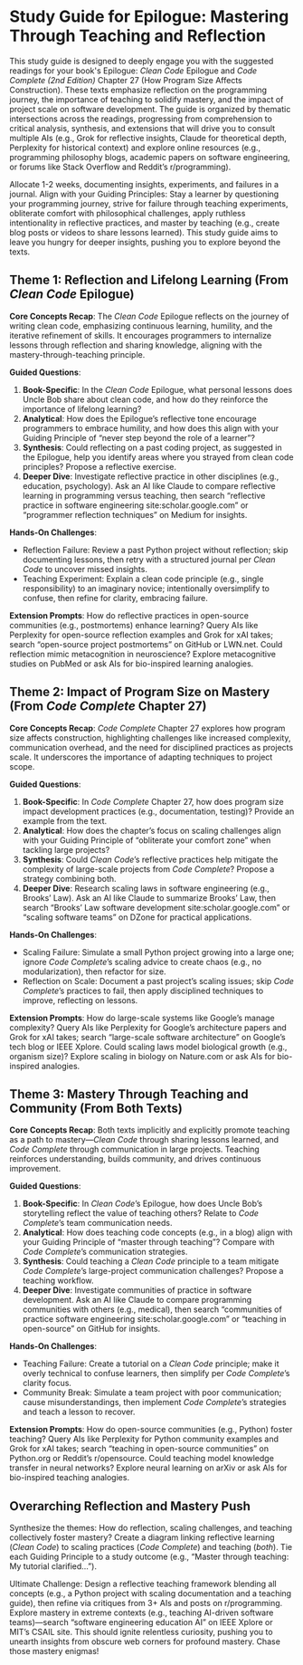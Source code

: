 # Study Guide for Epilogue: Mastering Through Teaching and Reflection

This study guide is designed to deeply engage you with the suggested readings for your book's Epilogue: *Clean Code* Epilogue and *Code Complete (2nd Edition)* Chapter 27 (How Program Size Affects Construction). These texts emphasize reflection on the programming journey, the importance of teaching to solidify mastery, and the impact of project scale on software development. The guide is organized by thematic intersections across the readings, progressing from comprehension to critical analysis, synthesis, and extensions that will drive you to consult multiple AIs (e.g., Grok for reflective insights, Claude for theoretical depth, Perplexity for historical context) and explore online resources (e.g., programming philosophy blogs, academic papers on software engineering, or forums like Stack Overflow and Reddit’s r/programming). 

Allocate 1-2 weeks, documenting insights, experiments, and failures in a journal. Align with your Guiding Principles: Stay a learner by questioning your programming journey, strive for failure through teaching experiments, obliterate comfort with philosophical challenges, apply ruthless intentionality in reflective practices, and master by teaching (e.g., create blog posts or videos to share lessons learned). This study guide aims to leave you hungry for deeper insights, pushing you to explore beyond the texts.

## Theme 1: Reflection and Lifelong Learning (From *Clean Code* Epilogue)

**Core Concepts Recap**: The *Clean Code* Epilogue reflects on the journey of writing clean code, emphasizing continuous learning, humility, and the iterative refinement of skills. It encourages programmers to internalize lessons through reflection and sharing knowledge, aligning with the mastery-through-teaching principle.

**Guided Questions**:
1. **Book-Specific**: In the *Clean Code* Epilogue, what personal lessons does Uncle Bob share about clean code, and how do they reinforce the importance of lifelong learning?
2. **Analytical**: How does the Epilogue’s reflective tone encourage programmers to embrace humility, and how does this align with your Guiding Principle of “never step beyond the role of a learner”?
3. **Synthesis**: Could reflecting on a past coding project, as suggested in the Epilogue, help you identify areas where you strayed from clean code principles? Propose a reflective exercise.
4. **Deeper Dive**: Investigate reflective practice in other disciplines (e.g., education, psychology). Ask an AI like Claude to compare reflective learning in programming versus teaching, then search “reflective practice in software engineering site:scholar.google.com” or “programmer reflection techniques” on Medium for insights.

**Hands-On Challenges**:
- Reflection Failure: Review a past Python project without reflection; skip documenting lessons, then retry with a structured journal per *Clean Code* to uncover missed insights.
- Teaching Experiment: Explain a clean code principle (e.g., single responsibility) to an imaginary novice; intentionally oversimplify to confuse, then refine for clarity, embracing failure.

**Extension Prompts**: How do reflective practices in open-source communities (e.g., postmortems) enhance learning? Query AIs like Perplexity for open-source reflection examples and Grok for xAI takes; search “open-source project postmortems” on GitHub or LWN.net. Could reflection mimic metacognition in neuroscience? Explore metacognitive studies on PubMed or ask AIs for bio-inspired learning analogies.

## Theme 2: Impact of Program Size on Mastery (From *Code Complete* Chapter 27)

**Core Concepts Recap**: *Code Complete* Chapter 27 explores how program size affects construction, highlighting challenges like increased complexity, communication overhead, and the need for disciplined practices as projects scale. It underscores the importance of adapting techniques to project scope.

**Guided Questions**:
1. **Book-Specific**: In *Code Complete* Chapter 27, how does program size impact development practices (e.g., documentation, testing)? Provide an example from the text.
2. **Analytical**: How does the chapter’s focus on scaling challenges align with your Guiding Principle of “obliterate your comfort zone” when tackling large projects?
3. **Synthesis**: Could *Clean Code*’s reflective practices help mitigate the complexity of large-scale projects from *Code Complete*? Propose a strategy combining both.
4. **Deeper Dive**: Research scaling laws in software engineering (e.g., Brooks’ Law). Ask an AI like Claude to summarize Brooks’ Law, then search “Brooks’ Law software development site:scholar.google.com” or “scaling software teams” on DZone for practical applications.

**Hands-On Challenges**:
- Scaling Failure: Simulate a small Python project growing into a large one; ignore *Code Complete*’s scaling advice to create chaos (e.g., no modularization), then refactor for size.
- Reflection on Scale: Document a past project’s scaling issues; skip *Code Complete*’s practices to fail, then apply disciplined techniques to improve, reflecting on lessons.

**Extension Prompts**: How do large-scale systems like Google’s manage complexity? Query AIs like Perplexity for Google’s architecture papers and Grok for xAI takes; search “large-scale software architecture” on Google’s tech blog or IEEE Xplore. Could scaling laws model biological growth (e.g., organism size)? Explore scaling in biology on Nature.com or ask AIs for bio-inspired analogies.

## Theme 3: Mastery Through Teaching and Community (From Both Texts)

**Core Concepts Recap**: Both texts implicitly and explicitly promote teaching as a path to mastery—*Clean Code* through sharing lessons learned, and *Code Complete* through communication in large projects. Teaching reinforces understanding, builds community, and drives continuous improvement.

**Guided Questions**:
1. **Book-Specific**: In *Clean Code*’s Epilogue, how does Uncle Bob’s storytelling reflect the value of teaching others? Relate to *Code Complete*’s team communication needs.
2. **Analytical**: How does teaching code concepts (e.g., in a blog) align with your Guiding Principle of “master through teaching”? Compare with *Code Complete*’s communication strategies.
3. **Synthesis**: Could teaching a *Clean Code* principle to a team mitigate *Code Complete*’s large-project communication challenges? Propose a teaching workflow.
4. **Deeper Dive**: Investigate communities of practice in software development. Ask an AI like Claude to compare programming communities with others (e.g., medical), then search “communities of practice software engineering site:scholar.google.com” or “teaching in open-source” on GitHub for insights.

**Hands-On Challenges**:
- Teaching Failure: Create a tutorial on a *Clean Code* principle; make it overly technical to confuse learners, then simplify per *Code Complete*’s clarity focus.
- Community Break: Simulate a team project with poor communication; cause misunderstandings, then implement *Code Complete*’s strategies and teach a lesson to recover.

**Extension Prompts**: How do open-source communities (e.g., Python) foster teaching? Query AIs like Perplexity for Python community examples and Grok for xAI takes; search “teaching in open-source communities” on Python.org or Reddit’s r/opensource. Could teaching model knowledge transfer in neural networks? Explore neural learning on arXiv or ask AIs for bio-inspired teaching analogies.

## Overarching Reflection and Mastery Push

Synthesize the themes: How do reflection, scaling challenges, and teaching collectively foster mastery? Create a diagram linking reflective learning (*Clean Code*) to scaling practices (*Code Complete*) and teaching (*both*). Tie each Guiding Principle to a study outcome (e.g., “Master through teaching: My tutorial clarified…”).

Ultimate Challenge: Design a reflective teaching framework blending all concepts (e.g., a Python project with scaling documentation and a teaching guide), then refine via critiques from 3+ AIs and posts on r/programming. Explore mastery in extreme contexts (e.g., teaching AI-driven software teams)—search “software engineering education AI” on IEEE Xplore or MIT’s CSAIL site. This should ignite relentless curiosity, pushing you to unearth insights from obscure web corners for profound mastery. Chase those mastery enigmas!